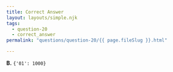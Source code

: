 ```yaml
---
title: Correct Answer
layout: layouts/simple.njk
tags:
  - question-20
  - correct_answer
permalink: "questions/question-20/{{ page.fileSlug }}.html"

---
```



**B.** `{'01': 1000}` 
